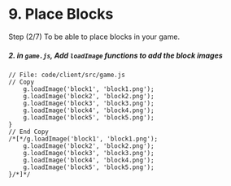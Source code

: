 # 9. Place Blocks

Step (2/7) To be able to place blocks in your game. 

##### 2. in `game.js`, Add `loadImage` functions to add the block images

```
// File: code/client/src/game.js
// Copy
	g.loadImage('block1', 'block1.png');
	g.loadImage('block2', 'block2.png');
	g.loadImage('block3', 'block3.png');
	g.loadImage('block4', 'block4.png');
	g.loadImage('block5', 'block5.png');
}
// End Copy
/*[*/g.loadImage('block1', 'block1.png');
	g.loadImage('block2', 'block2.png');
	g.loadImage('block3', 'block3.png');
	g.loadImage('block4', 'block4.png');
	g.loadImage('block5', 'block5.png');
}/*]*/
```